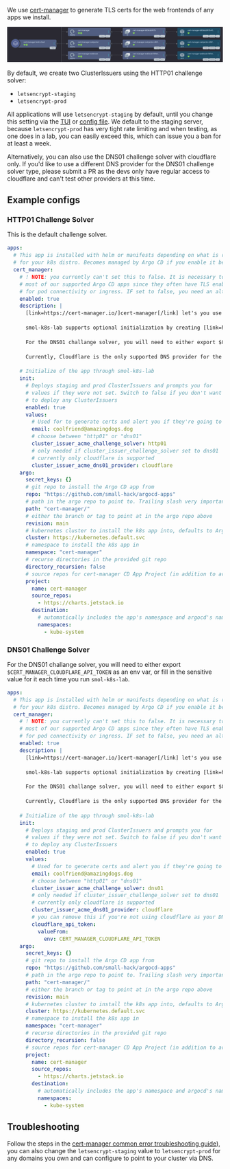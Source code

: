We use [cert-manager](https://cert-manager.io) to generate TLS certs for the web frontends of any apps we install.

<a href="../../assets/images/screenshots/certmanager_screenshot.png">
<img src="../..//assets/images/screenshots/certmanager_screenshot.png" alt="Argo CD web interface screenshot of cert manager in tree view mode showing cert-manager-helm-chart with three of its children. The screenshot does not show the entire Argo CD application because it contains well over 10 different roles and cluster roles and does not fit on one page, so instead we've chosen to show only the deployment children which are cert-manager, cert-manager-caininjector, and cert-manager-webhook each with their own replicasets and pods.">
</a>

By default, we create two ClusterIssuers using the HTTP01 challenge solver:

- `letsencrypt-staging`
- `letsencrypt-prod`

All applications will use `letsencrypt-staging` by default, until you change this setting via the [TUI](/tui/apps_screen/#modifying-globally-available-templating-parameters-for-argo-cd-applicationsets) or [config file](/config_file/#globally-available-argo-cd-applicationset). We default to the staging server, because `letsencrypt-prod` has very tight rate limiting and when testing, as one does in a lab, you can easily exceed this, which can issue you a ban for at least a week.

Alternatively, you can also use the DNS01 challenge solver with cloudflare only. If you'd like to use a different DNS provider for the DNS01 challenge solver type, please submit a PR as the devs only have regular access to cloudflare and can't test other providers at this time.

## Example configs

### HTTP01 Challenge Solver

This is the default challenge solver.

```yaml
apps:
  # This app is installed with helm or manifests depending on what is recommended
  # for your k8s distro. Becomes managed by Argo CD if you enable it below
  cert_manager:
    # ! NOTE: you currently can't set this to false. It is necessary to deploy
    # most of our supported Argo CD apps since they often have TLS enabled either
    # for pod connectivity or ingress. IF set to false, you need an alternative SSL pipeline
    enabled: true
    description: |
      [link=https://cert-manager.io/]cert-manager[/link] let's you use LetsEncrypt to generate TLS certs for all your apps with ingress.

      smol-k8s-lab supports optional initialization by creating [link=https://cert-manager.io/docs/configuration/acme/]ACME Issuer type[/link] [link=https://cert-manager.io/docs/concepts/issuer/]ClusterIssuers[/link] using either the HTTP01 or DNS01 challenge solvers. We create two ClusterIssuers: letsencrypt-staging and letsencrypt-staging.

      For the DNS01 challange solver, you will need to either export $CLOUDFLARE_API_TOKEN as an env var, or fill in the sensitive value for it each time you run smol-k8s-lab.

      Currently, Cloudflare is the only supported DNS provider for the DNS01 challenge solver. If you'd like to use a different DNS provider or use a different Issuer type all together, please either set one up outside of smol-k8s-lab. We also welcome [link=https://github.com/small-hack/smol-k8s-lab/pulls]PRs[/link] to add these features :)

    # Initialize of the app through smol-k8s-lab
    init:
      # Deploys staging and prod ClusterIssuers and prompts you for
      # values if they were not set. Switch to false if you don't want
      # to deploy any ClusterIssuers
      enabled: true
      values:
        # Used for to generate certs and alert you if they're going to expire
        email: coolfriend@amazingdogs.dog
        # choose between "http01" or "dns01"
        cluster_issuer_acme_challenge_solver: http01
        # only needed if cluster_issuer_challenge_solver set to dns01
        # currently only cloudflare is supported
        cluster_issuer_acme_dns01_provider: cloudflare
    argo:
      secret_keys: {}
      # git repo to install the Argo CD app from
      repo: "https://github.com/small-hack/argocd-apps"
      # path in the argo repo to point to. Trailing slash very important!
      path: "cert-manager/"
      # either the branch or tag to point at in the argo repo above
      revision: main
      # kubernetes cluster to install the k8s app into, defaults to Argo CD default
      cluster: https://kubernetes.default.svc
      # namespace to install the k8s app in
      namespace: "cert-manager"
      # recurse directories in the provided git repo
      directory_recursion: false
      # source repos for cert-manager CD App Project (in addition to argo.repo)
      project:
        name: cert-manager
        source_repos:
          - https://charts.jetstack.io
        destination:
          # automatically includes the app's namespace and argocd's namespace
          namespaces:
            - kube-system
```


### DNS01 Challenge Solver

For the DNS01 challange solver, you will need to either export `$CERT_MANAGER_CLOUDFLARE_API_TOKEN` as an env var, or fill in the sensitive value for it each time you run `smol-k8s-lab`.

```yaml
apps:
  # This app is installed with helm or manifests depending on what is recommended
  # for your k8s distro. Becomes managed by Argo CD if you enable it below
  cert_manager:
    # ! NOTE: you currently can't set this to false. It is necessary to deploy
    # most of our supported Argo CD apps since they often have TLS enabled either
    # for pod connectivity or ingress. IF set to false, you need an alternative SSL pipeline
    enabled: true
    description: |
      [link=https://cert-manager.io/]cert-manager[/link] let's you use LetsEncrypt to generate TLS certs for all your apps with ingress.

      smol-k8s-lab supports optional initialization by creating [link=https://cert-manager.io/docs/configuration/acme/]ACME Issuer type[/link] [link=https://cert-manager.io/docs/concepts/issuer/]ClusterIssuers[/link] using either the HTTP01 or DNS01 challenge solvers. We create two ClusterIssuers: letsencrypt-staging and letsencrypt-staging.

      For the DNS01 challange solver, you will need to either export $CLOUDFLARE_API_TOKEN as an env var, or fill in the sensitive value for it each time you run smol-k8s-lab.

      Currently, Cloudflare is the only supported DNS provider for the DNS01 challenge solver. If you'd like to use a different DNS provider or use a different Issuer type all together, please either set one up outside of smol-k8s-lab. We also welcome [link=https://github.com/small-hack/smol-k8s-lab/pulls]PRs[/link] to add these features :)

    # Initialize of the app through smol-k8s-lab
    init:
      # Deploys staging and prod ClusterIssuers and prompts you for
      # values if they were not set. Switch to false if you don't want
      # to deploy any ClusterIssuers
      enabled: true
      values:
        # Used for to generate certs and alert you if they're going to expire
        email: coolfriend@amazingdogs.dog
        # choose between "http01" or "dns01"
        cluster_issuer_acme_challenge_solver: dns01
        # only needed if cluster_issuer_challenge_solver set to dns01
        # currently only cloudflare is supported
        cluster_issuer_acme_dns01_provider: cloudflare
        # you can remove this if you're not using cloudflare as your DNS01 provider
        cloudflare_api_token:
          valueFrom:
            env: CERT_MANAGER_CLOUDFLARE_API_TOKEN
    argo:
      secret_keys: {}
      # git repo to install the Argo CD app from
      repo: "https://github.com/small-hack/argocd-apps"
      # path in the argo repo to point to. Trailing slash very important!
      path: "cert-manager/"
      # either the branch or tag to point at in the argo repo above
      revision: main
      # kubernetes cluster to install the k8s app into, defaults to Argo CD default
      cluster: https://kubernetes.default.svc
      # namespace to install the k8s app in
      namespace: "cert-manager"
      # recurse directories in the provided git repo
      directory_recursion: false
      # source repos for cert-manager CD App Project (in addition to argo.repo)
      project:
        name: cert-manager
        source_repos:
          - https://charts.jetstack.io
        destination:
          # automatically includes the app's namespace and argocd's namespace
          namespaces:
            - kube-system
```

## Troubleshooting

Follow the steps in the [cert-manager common error troubleshooting guide](https://cert-manager.io/docs/faq/acme/#common-errors)), you can also change the `letsencrypt-staging` value to `letsencrypt-prod` for any domains you own and can configure to point to your cluster via DNS.
